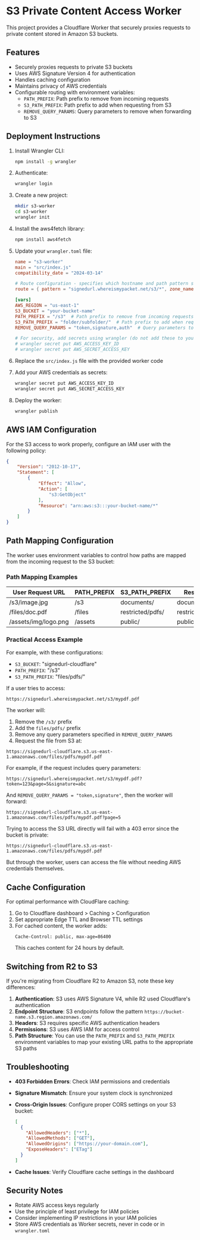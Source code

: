 # S3 Private Content Access Worker

This project provides a Cloudflare Worker that securely proxies requests to private content stored in Amazon S3 buckets.

## Features

- Securely proxies requests to private S3 buckets
- Uses AWS Signature Version 4 for authentication
- Handles caching configuration
- Maintains privacy of AWS credentials
- Configurable routing with environment variables:
  - `PATH_PREFIX`: Path prefix to remove from incoming requests
  - `S3_PATH_PREFIX`: Path prefix to add when requesting from S3
  - `REMOVE_QUERY_PARAMS`: Query parameters to remove when forwarding to S3

## Deployment Instructions

1. Install Wrangler CLI:
   ```bash
   npm install -g wrangler
   ```

2. Authenticate:
   ```bash
   wrangler login
   ```

3. Create a new project:
   ```bash
   mkdir s3-worker
   cd s3-worker
   wrangler init
   ```

4. Install the aws4fetch library:
   ```bash
   npm install aws4fetch
   ```

5. Update your `wrangler.toml` file:
   ```toml
   name = "s3-worker"
   main = "src/index.js"
   compatibility_date = "2024-03-14"
   
   # Route configuration - specifies which hostname and path pattern should be handled by this worker
   route = { pattern = "signedurl.whereismypacket.net/s3/*", zone_name = "whereismypacket.net" }
   
   [vars]
   AWS_REGION = "us-east-1"
   S3_BUCKET = "your-bucket-name"
   PATH_PREFIX = "/s3"  # Path prefix to remove from incoming requests
   S3_PATH_PREFIX = "folder/subfolder/"  # Path prefix to add when requesting from S3
   REMOVE_QUERY_PARAMS = "token,signature,auth"  # Query parameters to remove when forwarding to S3
   
   # For security, add secrets using wrangler (do not add these to your toml file)
   # wrangler secret put AWS_ACCESS_KEY_ID
   # wrangler secret put AWS_SECRET_ACCESS_KEY
   ```

6. Replace the `src/index.js` file with the provided worker code

7. Add your AWS credentials as secrets:
   ```bash
   wrangler secret put AWS_ACCESS_KEY_ID
   wrangler secret put AWS_SECRET_ACCESS_KEY
   ```

8. Deploy the worker:
   ```bash
   wrangler publish
   ```

## AWS IAM Configuration

For the S3 access to work properly, configure an IAM user with the following policy:

```json
{
    "Version": "2012-10-17",
    "Statement": [
        {
            "Effect": "Allow",
            "Action": [
                "s3:GetObject"
            ],
            "Resource": "arn:aws:s3:::your-bucket-name/*"
        }
    ]
}
```

## Path Mapping Configuration

The worker uses environment variables to control how paths are mapped from the incoming request to the S3 bucket:

### Path Mapping Examples

| User Request URL | PATH_PREFIX | S3_PATH_PREFIX | Resulting S3 Path |
|------------------|-------------|----------------|-------------------|
| /s3/image.jpg | /s3 | documents/ | documents/image.jpg |
| /files/doc.pdf | /files | restricted/pdfs/ | restricted/pdfs/doc.pdf |
| /assets/img/logo.png | /assets | public/ | public/img/logo.png |

### Practical Access Example

For example, with these configurations:
- `S3_BUCKET`: "signedurl-cloudflare"
- `PATH_PREFIX`: "/s3"
- `S3_PATH_PREFIX`: "files/pdfs/"

If a user tries to access:
```
https://signedurl.whereismypacket.net/s3/mypdf.pdf
```

The worker will:
1. Remove the `/s3/` prefix
2. Add the `files/pdfs/` prefix
3. Remove any query parameters specified in `REMOVE_QUERY_PARAMS`
4. Request the file from S3 at:
```
https://signedurl-cloudflare.s3.us-east-1.amazonaws.com/files/pdfs/mypdf.pdf
```

For example, if the request includes query parameters:
```
https://signedurl.whereismypacket.net/s3/mypdf.pdf?token=123&page=5&signature=abc
```

And `REMOVE_QUERY_PARAMS = "token,signature"`, then the worker will forward:
```
https://signedurl-cloudflare.s3.us-east-1.amazonaws.com/files/pdfs/mypdf.pdf?page=5
```

Trying to access the S3 URL directly will fail with a 403 error since the bucket is private:
```
https://signedurl-cloudflare.s3.us-east-1.amazonaws.com/files/pdfs/mypdf.pdf
```

But through the worker, users can access the file without needing AWS credentials themselves.

## Cache Configuration

For optimal performance with CloudFlare caching:

1. Go to Cloudflare dashboard > Caching > Configuration
2. Set appropriate Edge TTL and Browser TTL settings
3. For cached content, the worker adds:
   ```
   Cache-Control: public, max-age=86400
   ```
   This caches content for 24 hours by default.

## Switching from R2 to S3

If you're migrating from Cloudflare R2 to Amazon S3, note these key differences:

1. **Authentication**: S3 uses AWS Signature V4, while R2 used Cloudflare's authentication
2. **Endpoint Structure**: S3 endpoints follow the pattern `https://bucket-name.s3.region.amazonaws.com/`
3. **Headers**: S3 requires specific AWS authentication headers
4. **Permissions**: S3 uses AWS IAM for access control
5. **Path Structure**: You can use the `PATH_PREFIX` and `S3_PATH_PREFIX` environment variables to map your existing URL paths to the appropriate S3 paths

## Troubleshooting

- **403 Forbidden Errors**: Check IAM permissions and credentials
- **Signature Mismatch**: Ensure your system clock is synchronized
- **Cross-Origin Issues**: Configure proper CORS settings on your S3 bucket:
  
  ```json
  [
    {
      "AllowedHeaders": ["*"],
      "AllowedMethods": ["GET"],
      "AllowedOrigins": ["https://your-domain.com"],
      "ExposeHeaders": ["ETag"]
    }
  ]
  ```

- **Cache Issues**: Verify Cloudflare cache settings in the dashboard

## Security Notes

- Rotate AWS access keys regularly
- Use the principle of least privilege for IAM policies
- Consider implementing IP restrictions in your IAM policies
- Store AWS credentials as Worker secrets, never in code or in `wrangler.toml`